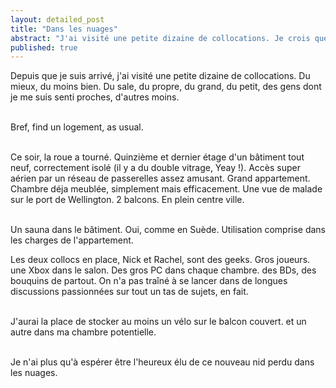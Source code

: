```yaml
---
layout: detailed_post
title: "Dans les nuages"
abstract: "J'ai visité une petite dizaine de collocations. Je crois que j'ai enfin trouvé la bonne. j'espère juste que les deux collocataires en place auront la même idée."
published: true
---
```


Depuis que je suis arrivé, j'ai visité une petite dizaine de collocations. Du mieux, du moins bien. Du sale, du propre, du grand, du petit, des gens dont je me suis senti proches, d'autres moins.
<br />
<br />

Bref, find un logement, as usual.
<br />
<br />

Ce soir, la roue a tourné. Quinzième et dernier étage d'un bâtiment tout neuf, correctement isolé (il y a du double vitrage, Yeay !). Accès super aérien par un réseau de passerelles assez amusant. Grand appartement. Chambre déja meublée, simplement mais efficacement. Une vue de malade sur le port de Wellington. 2 balcons. En plein centre ville.
<br />
<br />

Un sauna dans le bâtiment. Oui, comme en Suède. Utilisation comprise dans les charges de l'appartement.

Les deux collocs en place, Nick et Rachel, sont des geeks. Gros joueurs. une Xbox dans le salon. Des gros PC dans chaque chambre. des BDs, des bouquins de partout. On n'a pas traîné à se lancer dans de longues discussions passionnées sur tout un tas de sujets, en fait.
<br />
<br />

J'aurai la place de stocker au moins un vélo sur le balcon couvert. et un autre dans ma chambre potentielle.
<br />
<br />

Je n'ai plus qu'à espérer être l'heureux élu de ce nouveau nid perdu dans les nuages.